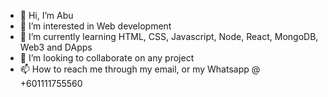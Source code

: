 - 👋 Hi, I’m Abu
- 👀 I’m interested in Web development 
- 🌱 I’m currently learning HTML, CSS, Javascript, Node, React, MongoDB, Web3 and DApps
- 💞️ I’m looking to collaborate on any project
- 📫 How to reach me through my email, or my Whatsapp @ +601111755560


